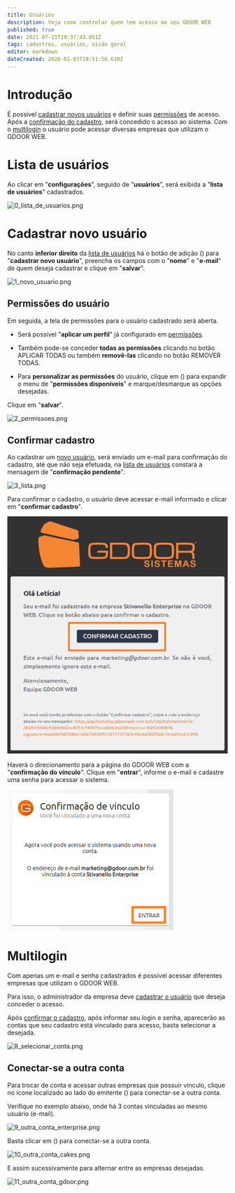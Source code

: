 ```yaml
---
title: Usuários
description: Veja como controlar quem tem acesso ao seu GDOOR WEB
published: true
date: 2021-07-15T19:37:43.051Z
tags: cadastros, usuários, visão geral
editor: markdown
dateCreated: 2020-01-03T19:51:56.610Z
---
```


# Introdução

É possível [cadastrar novos usuários](/configuracoes/usuarios#cadastrar-novo-usuário) e definir suas [permissões](/configuracoes/usuarios#permissões-do-usuário) de acesso. Após a [confirmação do cadastro](/configuracoes/usuarios#confirmar-cadastro), será concedido o acesso ao sistema.
Com o [multilogin](/configuracoes/usuarios#multilogin) o usuário pode acessar diversas empresas que utilizam o GDOOR WEB.

# Lista de usuários

Ao clicar em "**configurações**", seguido de "**usuários**", será exibida a "**lista de usuários**" cadastrados.

![0_lista_de_usuarios.png](/config/usuários/0_lista_de_usuarios.png)

# Cadastrar novo usuário

No canto **inferior direito** da [lista de usuários](/configuracoes/usuarios#lista-de-usuários) há o botão de adição (<em class="mdi mdi-plus"></em>) para "**cadastrar novo usuário**", preencha os campos com o "**nome**" e "**e-mail**" de quem deseja cadastrar e clique em "**salvar**".

![1_novo_usuario.png](/config/usuários/1_novo_usuario.png)

## Permissões do usuário

Em seguida, a tela de permissões para o usuário cadastrado será aberta.

- Será possível "**aplicar um perfil**" já configurado em [permissões](/configuracoes/permissoes).

- Também pode-se conceder **todas as permissões** clicando no botão <span class="mat-button mdi "> APLICAR TODAS</span> ou também **removê-las** clicando no botão <span class="mat-button mdi "> REMOVER TODAS</span>.

- Para **personalizar as permissões** do usuário, clique em (<em class="mdi mdi-chevron-down"></em>) para expandir o menu de "**permissões disponíveis**" e marque/desmarque as opções desejadas.

Clique em "**salvar**".

![2_permissoes.png](/config/usuários/2_permissoes.png)

## Confirmar cadastro	

Ao cadastrar um [novo usuário](/configuracoes/usuarios#cadastrar-novo-usuário), será enviado um e-mail para confirmação do cadastro, até que não seja efetuada, na [lista de usuários](/configuracoes/usuarios#lista-de-usuários) constará a mensagem de "**confirmação pendente**".

![3_lista.png](/config/usuários/3_lista.png)

Para confirmar o cadastro, o usuário deve acessar e-mail informado e clicar em "**confirmar cadastro**".

![4_email_confirmação.png](/config/usuários/4_email_confirmação.png)

Haverá o direcionamento para a página do GDOOR WEB com a "**confirmação do vínculo**".
Clique em "**entrar**", informe o e-mail e cadastre uma senha para acessar o sistema.

![5_confirmação.png](/config/usuários/5_confirmação.png)

# Multilogin

Com apenas um e-mail e senha cadastrados é possível acessar diferentes empresas que utilizam o GDOOR WEB.

Para isso, o administrador da empresa deve [cadastrar o usuário](/configuracoes/usuarios#cadastrar-novo-usuário) que deseja conceder o acesso.

Após [confirmar o cadastro](/configuracoes/usuarios#confirmar-cadastro), após informar seu login e senha, aparecerão as contas que seu cadastro está vinculado para acesso, basta selecionar a desejada.

![8_selecionar_conta.png](/config/usuários/8_selecionar_conta.png)

## Conectar-se a outra conta

Para trocar de conta e acessar outras empresas que possuir vínculo, clique no ícone localizado ao lado do emitente (<em class="mdi mdi-home-import-outline"></em>) para conectar-se a outra conta.

Verifique no exemplo abaixo, onde há 3 contas vinculadas ao mesmo usuário (e-mail).

![9_outra_conta_enterprise.png](/config/usuários/9_outra_conta_enterprise.png)

Basta clicar em (<em class="mdi mdi-home-import-outline"></em>) para conectar-se a outra conta.

![10_outra_conta_cakes.png](/config/usuários/10_outra_conta_cakes.png)

E assim sucessivamente para alternar entre as empresas desejadas.

![11_outra_conta_gdoor.png](/config/usuários/11_outra_conta_gdoor.png)
